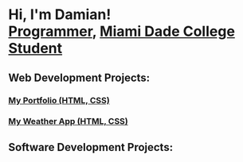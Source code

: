<h1>Hi, I'm Damian! <br/><a href="https://github.com/MDamianCoding">Programmer</a>, <a href="https://www.linkedin.com/in/MDamianCoding">Miami Dade College Student</a></h1>
<h2>Web Development Projects:</h2>
<h3><a href="https://mdamiancoding.github.io">My Portfolio (HTML, CSS)</a></h3>
<h3><a href="https://mdamiancoding.github.io/WeatherApp">My Weather App (HTML, CSS)</a></h3>
<h2>Software Development Projects:</h2>
